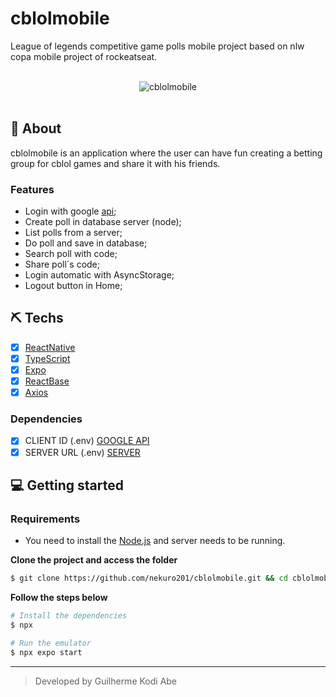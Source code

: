 # cblolmobile
League of legends competitive game polls mobile project based on nlw copa mobile project of rockeatseat.

<br>

<div align="center" margin-top="60px" >
  <img src="https://i.imgur.com/1IALD1s.png" alt="cblolmobile" />
</div>

<br>

## 🚀 About
cblolmobile is an application where the user can have fun creating a betting group for cblol games and share it with his friends.

### Features

- Login with google [api](https://docs.expo.dev/guides/authentication/#google);
- Create poll in database server (node);
- List polls from a server;
- Do poll and save in database;
- Search poll with code;
- Share poll´s code;
- Login automatic with AsyncStorage;
- Logout button in Home;

## ⛏ Techs
- [X] [ReactNative](https://reactnative.dev)
- [X] [TypeScript](https://www.typescriptlang.org)
- [X] [Expo](https://docs.expo.dev)
- [X] [ReactBase](https://nativebase.io)
- [X] [Axios](https://axios-http.com)

### Dependencies
- [X] CLIENT ID (.env) [GOOGLE API](https://console.cloud.google.com)
- [X] SERVER URL (.env) [SERVER](https://)

## 💻 Getting started

### Requirements

- You need to install the [Node.js](https://nodejs.org/en/download/) and server needs to be running.

**Clone the project and access the folder**

```bash
$ git clone https://github.com/nekuro201/cblolmobile.git && cd cblolmobile
```

**Follow the steps below**

```bash
# Install the dependencies
$ npx

# Run the emulator
$ npx expo start
```

---
<blockquote>
    Developed by Guilherme Kodi Abe
</blockquote>
